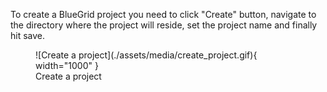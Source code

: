 To create a BlueGrid project you need to click "Create" button, navigate to the directory where the project will reside,
set the project name and finally hit save.

<figure markdown>
  ![Create a project](./assets/media/create_project.gif){ width="1000" }
  <figcaption>Create a project</figcaption>
</figure>


